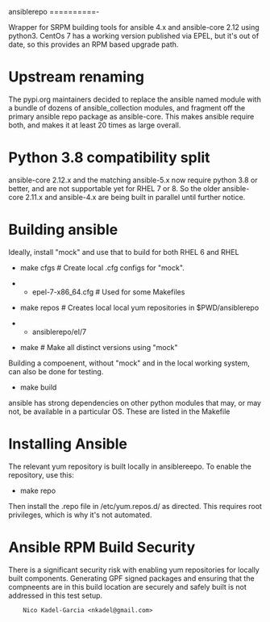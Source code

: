 ansiblerepo
==========-

Wrapper for SRPM building tools for ansible 4.x and ansible-core 2.12
using python3. CentOs 7 has a working version published via EPEL, but
it's out of date, so this provides an RPM based upgrade path.

Upstream renaming
=================

The pypi.org maintainers decided to replace the ansible named module
with a bundle of dozens of ansible_collection modules, and fragment
off the primary ansible repo package as ansible-core. This makes
ansible require both, and makes it at least 20 times as large overall.

Python 3.8 compatibility split
==============================

ansible-core 2.12.x and the matching ansible-5.x now require python
3.8 or better, and are not supportable yet for RHEL 7 or 8. So the
older ansible-core 2.11.x and ansible-4.x are being built in parallel
until further notice.

Building ansible
===============

Ideally, install "mock" and use that to build for both RHEL 6 and RHEL

* make cfgs # Create local .cfg configs for "mock".
* * epel-7-x86_64.cfg # Used for some Makefiles

* make repos # Creates local local yum repositories in $PWD/ansiblerepo
* * ansiblerepo/el/7

* make # Make all distinct versions using "mock"

Building a compoenent, without "mock" and in the local working system,
can also be done for testing.

* make build

ansible has strong dependencies on other python modules that may, or may not,
be available in a particular OS. These are listed in the Makefile

Installing Ansible
=================

The relevant yum repository is built locally in ansiblereepo. To enable the repository, use this:

* make repo

Then install the .repo file in /etc/yum.repos.d/ as directed. This
requires root privileges, which is why it's not automated.

Ansible RPM Build Security
====================

There is a significant security risk with enabling yum repositories
for locally built components. Generating GPF signed packages and
ensuring that the compneents are in this build location are securely
and safely built is not addressed in this test setup.

		Nico Kadel-Garcia <nkadel@gmail.com>
